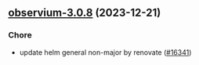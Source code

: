 

## [observium-3.0.8](https://github.com/truecharts/charts/compare/observium-3.0.7...observium-3.0.8) (2023-12-21)

### Chore

- update helm general non-major by renovate ([#16341](https://github.com/truecharts/charts/issues/16341))
  
  